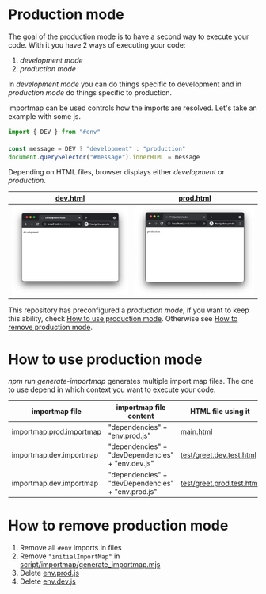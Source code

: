 # Production mode

The goal of the production mode is to have a second way to execute your code. With it you have 2 ways of executing your code:

1. _development mode_
2. _production mode_

In _development mode_ you can do things specific to development and in _production mode_ do things specific to production.

importmap can be used controls how the imports are resolved. Let's take an example with some js.

```js
import { DEV } from "#env"

const message = DEV ? "development" : "production"
document.querySelector("#message").innerHTML = message
```

Depending on HTML files, browser displays either _development_ or _production_.

| [dev.html](./demo/dev.html)     | [prod.html](./demo/prod.html)    |
| ------------------------------- | -------------------------------- |
| ![stuff](./mode_dev_chrome.png) | ![stuff](./mode_prod_chrome.png) |

This repository has preconfigured a _production mode_, if you want to keep this ability, check [How to use production mode](#how-to-use-production-mode). Otherwise see [How to remove production mode](#how-to-remove-production-mode).

# How to use production mode

_npm run generate-importmap_ generates multiple import map files. The one to use depend in which context you want to execute your code.

| importmap file           | importmap file content                             | HTML file using it                                               |
| ------------------------ | -------------------------------------------------- | ---------------------------------------------------------------- |
| importmap.prod.importmap | "dependencies" + "env.prod.js"                     | [main.html](../../main.html#L20)                                 |
| importmap.dev.importmap  | "dependencies" + "devDependencies" + "env.dev.js"  | [test/greet.dev.test.html](../../test/greet.dev.test.html#L19)   |
| importmap.dev.importmap  | "dependencies" + "devDependencies" + "env.prod.js" | [test/greet.prod.test.html](../../test/greet.prod.test.html#L19) |

# How to remove production mode

1. Remove all `#env` imports in files
2. Remove `"initialImportMap"` in [script/importmap/generate_importmap.mjs](../../script/importmap/generate_importmap.mjs#L11)
3. Delete [env.prod.js](../../env.prod.js)
4. Delete [env.dev.js](../../env.dev.js)

